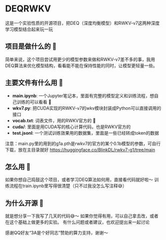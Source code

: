 # DEQRWKV

这是一个实验性质的开源项目，把DEQ（深度均衡模型）和RWKV-v7这两种深度学习模型结合起来玩一玩

## 项目是做什么的 🤔

简单来说，这个项目尝试用更少的模型参数来做和RWKV-v7差不多的事，我用DEQ算法来优化模型结构，看看能不能在保持性能的同时，让模型更轻量一些。

## 主要文件有什么用 📁

- **main.ipynb**: 一个Jupyter笔记本，里面有完整的模型定义和训练流程，想自己训练的可以看看 🔬
- **wkv7.py**: 把CUDA实现的RWKV-v7的wkv模块封装成Python可以直接调用的接口 
- **vocab.txt**: 词表文件，用的RWKV官方的 📝
- **cuda/**: 里面是用CUDA写的核心计算代码，也是RWKV官方的
- **test.jsonl**: 一个测试训练效果用的数据集，里面是一些已经转成token的数据

注意：main.py里的用到的g1a.pth是rwkv7的官方的某个0.1b模型的参数，可自行下载，放在主目录就好
https://huggingface.co/BlinkDL/rwkv7-g1/tree/main

## 怎么用 🚀

如果你想自己捣鼓这个项目，或者学习DEQ算法如何用，直接看代码就好啦～ 训练流程在train.ipynb里写得很清楚（只不过我没怎么写注释😅）

## 为什么开源 🌟

就是想分享一下我写了几天的代码😅～
如果你觉得有用，可以自己拿去改，或者在这个基础上做更多的实验。
有什么问题或者建议，也欢迎提出来一起讨论

感谢QQ好友“3A是个好同志”赞助的算力支持，谢谢～
